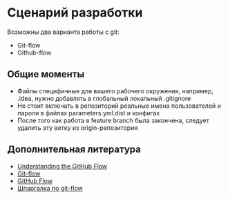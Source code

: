 # Сценарий разработки

Возможны два варианта работы с git:
* Git-flow
* Github-flow

## Общие моменты

* Файлы специфичные для вашего рабочего окружения, например, .idea, нужно добавлять в глобальный локальный .gitignore
* Не стоит включать в репозиторий реальные имена пользователей и пароли в файлах parameters.yml.dist и конфигах
* После того как работа в feature branch была закончена, следует удалить эту ветку из origin-репозитория

## Дополнительная литература

* [Understanding the GitHub Flow](https://guides.github.com/introduction/flow/)
* [Git-flow](http://nvie.com/posts/a-successful-git-branching-model/)
* [GitHub Flow](https://habrahabr.ru/post/189046/)
* [Шпаргалка по git-flow](http://danielkummer.github.io/git-flow-cheatsheet/index.ru_RU.html)
